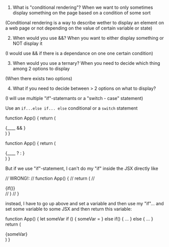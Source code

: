 1. What is "conditional rendering"?
When we want to only sometimes display something on the page
based on a condition of some sort

(Conditional rendering is a way to describe wether to display an element on a web page or not 
depending on the value of certain variable or state)


2. When would you use &&?
When you want to either display something or NOT display it

(I would use && if there is a dependance on one one certain condition)


3. When would you use a ternary?
When you need to decide which thing among 2 options to display

(When there exists two options)


4. What if you need to decide between > 2 options on
   what to display?
   
(I will use multiple "if"-statemants or a "switch - case" statement)

Use an `if...else if... else` conditional or a `switch` statement


function App() {
    return (
        <div>{____ && <SomeJSXElement />}</div>
    )
}

function App() {
    return (
        <div>{____ ? <SomeJSXElement /> : <SomeOtherElement>}</div>
    )
}

But if we use "if"-statement, I can't do my "if" inside the JSX directly like 

// WRONG!:
//  function App() {
//    return (
//        <div>{if()}</div>
//    )
//  }

instead, I have to go up above and set a variable and then use my "if"... and set some variable to
some JSX  and then return this variable: 

function App() {
    let someVar
    if () {
        someVar = <SomeJSX />
    } else if() {
        ...
    } else {
        ...
    }
    return (
        <div>{someVar}</div>
    )
}
